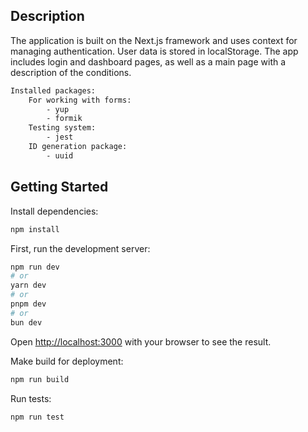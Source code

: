 ## Description
The application is built on the Next.js framework and uses context for managing authentication. 
User data is stored in localStorage.
The app includes login and dashboard pages, as well as a main page with a description of the conditions.

```bash
Installed packages:
    For working with forms:
        - yup
        - formik
    Testing system:
        - jest
    ID generation package:
        - uuid

```

## Getting Started

Install dependencies:
```bash
npm install
```

First, run the development server:
```bash
npm run dev
# or
yarn dev
# or
pnpm dev
# or
bun dev
```
Open [http://localhost:3000](http://localhost:3000) with your browser to see the result.


Make build for deployment:
```bash
npm run build
```

Run tests:
```bash
npm run test
```
